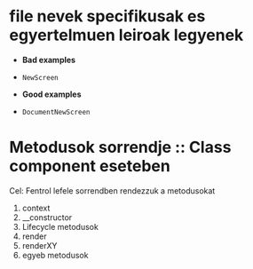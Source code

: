 # file nevek specifikusak es egyertelmuen leiroak legyenek

* **Bad examples**

* `NewScreen`

* **Good examples**

* `DocumentNewScreen`

# Metodusok sorrendje :: Class component eseteben

Cel: Fentrol lefele sorrendben rendezzuk a metodusokat

1. context
2. __constructor
3. Lifecycle metodusok
4. render
5. renderXY
6. egyeb metodusok
